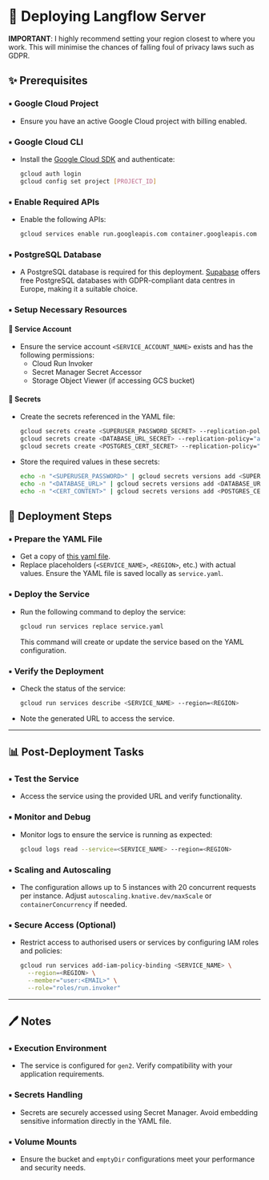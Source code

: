 # 🔧 Deploying Langflow Server

**IMPORTANT**: I highly recommend setting your region closest to where you work. This will minimise the chances of falling foul of privacy laws such as GDPR.

## ✨ Prerequisites

### ▪️ Google Cloud Project
- Ensure you have an active Google Cloud project with billing enabled.

### ▪️ Google Cloud CLI
- Install the [Google Cloud SDK](https://cloud.google.com/sdk/docs/install) and authenticate:
  ```bash
  gcloud auth login
  gcloud config set project [PROJECT_ID]
  ```

### ▪️ Enable Required APIs
- Enable the following APIs:
  ```bash
  gcloud services enable run.googleapis.com container.googleapis.com secretmanager.googleapis.com
  ```

### ▪️ PostgreSQL Database
- A PostgreSQL database is required for this deployment. [Supabase](https://supabase.com/) offers free PostgreSQL databases with GDPR-compliant data centres in Europe, making it a suitable choice.

### ▪️ Setup Necessary Resources

#### 🔑 Service Account
- Ensure the service account `<SERVICE_ACCOUNT_NAME>` exists and has the following permissions:
  - Cloud Run Invoker
  - Secret Manager Secret Accessor
  - Storage Object Viewer (if accessing GCS bucket)

#### 🔐 Secrets
- Create the secrets referenced in the YAML file:
  ```bash
  gcloud secrets create <SUPERUSER_PASSWORD_SECRET> --replication-policy="automatic"
  gcloud secrets create <DATABASE_URL_SECRET> --replication-policy="automatic"
  gcloud secrets create <POSTGRES_CERT_SECRET> --replication-policy="automatic"
  ```

- Store the required values in these secrets:
  ```bash
  echo -n "<SUPERUSER_PASSWORD>" | gcloud secrets versions add <SUPERUSER_PASSWORD_SECRET> --data-file=-
  echo -n "<DATABASE_URL>" | gcloud secrets versions add <DATABASE_URL_SECRET> --data-file=-
  echo -n "<CERT_CONTENT>" | gcloud secrets versions add <POSTGRES_CERT_SECRET> --data-file=-
  ```

## 🔄 Deployment Steps

### ▪️ Prepare the YAML File
- Get a copy of [this yaml file](./service.yaml).
- Replace placeholders (`<SERVICE_NAME>`, `<REGION>`, etc.) with actual values. Ensure the YAML file is saved locally as `service.yaml`.

### ▪️ Deploy the Service
- Run the following command to deploy the service:
  ```bash
  gcloud run services replace service.yaml
  ```

  This command will create or update the service based on the YAML configuration.

### ▪️ Verify the Deployment
- Check the status of the service:
  ```bash
  gcloud run services describe <SERVICE_NAME> --region=<REGION>
  ```
- Note the generated URL to access the service.

---

## 📊 Post-Deployment Tasks

### ▪️ Test the Service
- Access the service using the provided URL and verify functionality.

### ▪️ Monitor and Debug
- Monitor logs to ensure the service is running as expected:
  ```bash
  gcloud logs read --service=<SERVICE_NAME> --region=<REGION>
  ```

### ▪️ Scaling and Autoscaling
- The configuration allows up to 5 instances with 20 concurrent requests per instance. Adjust `autoscaling.knative.dev/maxScale` or `containerConcurrency` if needed.

### ▪️ Secure Access (Optional)
- Restrict access to authorised users or services by configuring IAM roles and policies:
  ```bash
  gcloud run services add-iam-policy-binding <SERVICE_NAME> \
    --region=<REGION> \
    --member="user:<EMAIL>" \
    --role="roles/run.invoker"
  ```

---

## 🖊 Notes

### ▪️ Execution Environment
- The service is configured for `gen2`. Verify compatibility with your application requirements.

### ▪️ Secrets Handling
- Secrets are securely accessed using Secret Manager. Avoid embedding sensitive information directly in the YAML file.

### ▪️ Volume Mounts
- Ensure the bucket and `emptyDir` configurations meet your performance and security needs.